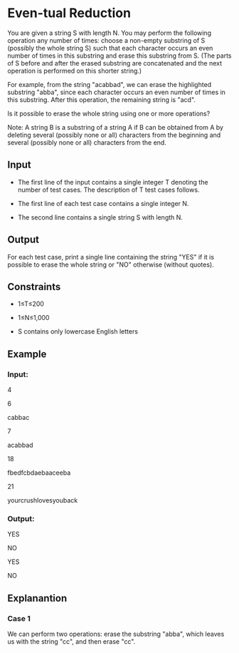 # Even-tual Reduction

You are given a string S with length N. You may perform the following operation any 
number of times: choose a non-empty substring of S (possibly the whole string S) such that each character 
occurs an even number of times in this substring and erase this substring from S. 
(The parts of S before and after the erased substring are concatenated and the next operation is performed on this shorter string.)

For example, from the string "acabbad", we can erase the highlighted substring "abba", since each 
character occurs an even number of times in this substring. After this operation, the remaining string is "acd".

Is it possible to erase the whole string using one or more operations?

Note: A string B is a substring of a string A if B can be obtained from A by deleting several 
(possibly none or all) characters from the beginning and several (possibly none or all) characters from the end.

## Input

- The first line of the input contains a single integer T denoting the number of test cases. 
The description of T test cases follows.

- The first line of each test case contains a single integer N.

- The second line contains a single string S with length N.

## Output

For each test case, print a single line containing the string "YES" if it 
is possible to erase the whole string or "NO" otherwise (without quotes).

## Constraints

- 1≤T≤200
 
- 1≤N≤1,000

- S contains only lowercase English letters

## Example

### Input:

4

6

cabbac

7

acabbad

18

fbedfcbdaebaaceeba

21

yourcrushlovesyouback

### Output:

YES

NO

YES

NO

## Explanantion

### Case 1

We can perform two operations: erase the substring "abba", which leaves us with the string "cc", and then erase "cc".
